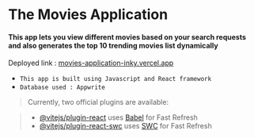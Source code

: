 # The Movies Application

#### This app lets you view different movies based on your search requests and also generates the top 10 trending movies list dynamically

Deployed link : [movies-application-inky.vercel.app](movies-application-inky.vercel.app)

- `This app is built using Javascript and React framework`
- `Database used : Appwrite`

> Currently, two official plugins are available:

> - [@vitejs/plugin-react](https://github.com/vitejs/vite-plugin-react/blob/main/packages/plugin-react/README.md) uses [Babel](https://babeljs.io/) for Fast Refresh
> - [@vitejs/plugin-react-swc](https://github.com/vitejs/vite-plugin-react-swc) uses [SWC](https://swc.rs/) for Fast Refresh
